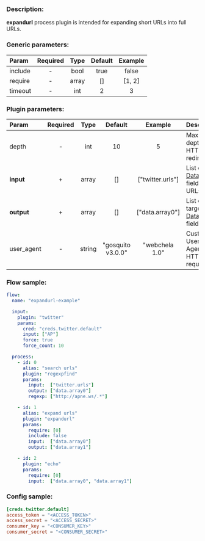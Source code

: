 ### Description:

**expandurl** process plugin is intended for expanding short URLs into
full URLs.


### Generic parameters:

| Param   | Required | Type  | Default | Example |
|:--------|:--------:|:-----:|:-------:|:-------:|
| include |    -     | bool  |  true   |  false  |
| require |    -     | array |   []    | [1, 2]  |
| timeout |    -     |  int  |    2    |    3    |


### Plugin parameters:

| Param      | Required |  Type  |      Default      |     Example      | Description                                                                                         |
|:-----------|:--------:|:------:|:-----------------:|:----------------:|:----------------------------------------------------------------------------------------------------|
| depth      |    -     |  int   |        10         |        5         | Maximum depth of HTTP redirects.                                                                    |
| **input**  |    +     | array  |        []         | ["twitter.urls"] | List of [DataItem](https://github.com/livelace/gosquito/blob/master/docs/data.md) fields with URLs. |
| **output** |    +     | array  |        []         | ["data.array0"]  | List of target [DataItem](https://github.com/livelace/gosquito/blob/master/docs/data.md) fields.    |
| user_agent |    -     | string | "gosquito v3.0.0" |  "webchela 1.0"  | Custom User-Agent for HTTP requests.                                                                |

### Flow sample:

```yaml
flow:
  name: "expandurl-example"

  input:
    plugin: "twitter"
    params:
      cred: "creds.twitter.default"
      input: ["AP"]
      force: true
      force_count: 10

  process:
    - id: 0
      alias: "search urls"
      plugin: "regexpfind"
      params:
        input:  ["twitter.urls"]
        output: ["data.array0"]
        regexp: ["http://apne.ws/.*"]

    - id: 1
      alias: "expand urls"
      plugin: "expandurl"
      params:
        require: [0]
        include: false
        input:  ["data.array0"]
        output: ["data.array1"]

    - id: 2
      plugin: "echo"
      params:
        require: [0]
        input:  ["data.array0", "data.array1"]
```

### Config sample:

```toml
[creds.twitter.default]
access_token = "<ACCESS_TOKEN>"
access_secret = "<ACCESS_SECRET>"
consumer_key = "<CONSUMER_KEY>"
consumer_secret = "<CONSUMER_SECRET>"
```


